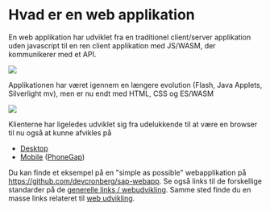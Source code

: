 <!-- { templatetype:'header', templateappversion:'1', defaultfolder:'C:\\git-undervisning\\mcronberg\\undervisning-webapp\\noter' } -->

# Hvad er en web applikation

En web applikation har udviklet fra en traditionel client/server applikation uden javascript til en ren client applikation med JS/WASM, der kommunikerer med et API.

![](http://cdn.cronberg.dk/kurser/webapp/webdev.png)

Applikationen har været igennem en længere evolution (Flash, Java Applets, Silverlight mv), men er nu endt med HTML, CSS og ES/WASM

![](http://cdn.cronberg.dk/kurser/webapp/webapp.png?1)

Klienterne har ligeledes udviklet sig fra udelukkende til at være en browser til nu også at kunne afvikles på 

- [Desktop](https://electronjs.org/)
- [Mobile](https://cordova.apache.org/) ([PhoneGap](https://phonegap.com/))

Du kan finde et eksempel på en "simple as possible" webapplikation på https://github.com/devcronberg/sap-webapp. Se også links til de forskellige standarder på de [generelle links / webudvikling](https://github.com/devcronberg/kursus/#web-udvikling). Samme sted finde du en masse links relateret til [web udvikling](https://github.com/devcronberg/kursus/#web-udvikling).

